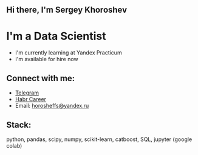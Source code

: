 ## Hi there, I'm Sergey Khoroshev

# I'm a Data Scientist

- I'm currently learning at Yandex Practicum
- I'm available for hire now

## Connect with me:

- [Telegram](https://t.me/sergey_khoroshev)
- [Habr Career](https://career.habr.com/sergey_khoroshev)
- Email: horosheffs@yandex.ru

## Stack:

python, pandas, scipy, numpy, scikit-learn, catboost, SQL, jupyter (google colab)
